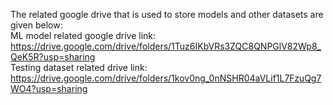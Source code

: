 The related google drive that is used to store models and other datasets are given below:\
ML model related google drive link:
https://drive.google.com/drive/folders/1Tuz6IKbVRs3ZQC8QNPGlV82Wp8_QeK5R?usp=sharing
\
Testing dataset related drive link:
https://drive.google.com/drive/folders/1kov0ng_0nNSHR04aVLif1L7FzuQg7WO4?usp=sharing
